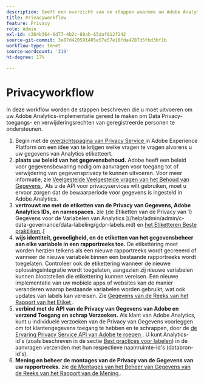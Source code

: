 ```yaml
---
description: Geeft een overzicht van de stappen waarmee uw Adobe Analytics-implementatie de toegang tot Data Privacy en verwijderingsrechten van de betrokkenen ondersteunt.
title: Privacyworkflow
feature: Privacy
role: Admin
exl-id: c364b364-6d77-4b2c-88ab-65daf812f242
source-git-commit: 3e87d420591405e57e57e18fda4287d5fbd3bf1b
workflow-type: tm+mt
source-wordcount: '319'
ht-degree: 17%

---
```


# Privacyworkflow

In deze workflow worden de stappen beschreven die u moet uitvoeren om uw Adobe Analytics-implementatie gereed te maken om Data Privacy-toegangs- en verwijderingsrechten van geregistreerde personen te ondersteunen.

1. Begin met de [ overzichtspagina van Privacy Service ](https://experienceleague.adobe.com/docs/experience-platform/privacy/home.html) in Adobe Experience Platform om een idee van te krijgen welke vragen te vragen alvorens u uw gegevens van Analytics etiketteert.
1. **plaats uw beleid van het gegevensbehoud.** Adobe heeft een beleid voor gegevensbewaring nodig om aanvragen voor toegang tot of verwijdering van gegevensprivacy te kunnen uitvoeren.  Voor meer informatie, zie [ Veelgestelde Veelgestelde vragen van het Behoud van Gegevens ](/help/technotes/data-retention.md). Als u de API voor privacyservices wilt gebruiken, moet u ervoor zorgen dat de bewaarperiode voor gegevens is ingesteld in Adobe Analytics.
1. **vertrouwt me met de etiketten van de Privacy van Gegevens, Adobe Analytics IDs, en namespaces.** zie {de Etiketten van de Privacy van 1} Gegevens voor de Variabelen van Analytics ](/help/admin/admin/c-data-governance/data-labeling/gdpr-labels.md) en [ het Etiketteren Beste praktijken ](/help/admin/admin/c-data-governance/data-labeling/gdpr-analytics-ids.md).[
1. **wijs identiteit, gevoeligheid, en de etiketten van het gegevensbeheer aan elke variabele in een rapportreeks toe.** De etikettering moet worden herzien telkens als een nieuwe rapportreeks wordt gecreeerd of wanneer de nieuwe variabele binnen een bestaande rapportreeks wordt toegelaten. Controleer ook de etikettering wanneer de nieuwe oplossingsintegratie wordt toegelaten, aangezien zij nieuwe variabelen kunnen blootstellen die etikettering kunnen vereisen. Een nieuwe implementatie van uw mobiele apps of websites kan de manier veranderen waarop bestaande variabelen worden gebruikt, wat ook updates van labels kan vereisen. Zie [ Gegevens van de Reeks van het Rapport van het Etiket ](/help/admin/admin/c-data-governance/data-labeling/gdpr-namespaces.md).
1. **verbind met de API van de Privacy van Gegevens van Adobe en verzend Toegang en schrap Verzoeken.** Als klant van Adobe Analytics, kunt u individuele verzoeken van de Privacy van Gegevens voorleggen om tot klantengegevens toegang te hebben en te schrappen, door de [ de Ervaring Privacy Service API van Adobe te roepen ](https://experienceleague.adobe.com/docs/experience-platform/privacy/api/overview.html). U kunt Analytics-id&#39;s (zoals beschreven in de sectie [Best practices voor labelen](/help/admin/admin/c-data-governance/data-labeling/gdpr-analytics-ids.md)) in de aanvragen verzenden met hun respectieve naamruimte-id&#39;s (databron-id&#39;s).
1. **Mening en beheer de montages van de Privacy van de Gegevens van uw rapportreeks.** zie [ de Montages van het Beheer van Gegevens van de Reeks van het Rapport van de Mening ](/help/admin/admin/c-data-governance/data-labeling/gdpr-view-settings.md).
